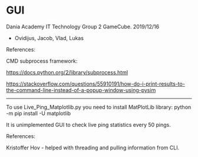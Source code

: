 # GUI
Dania Academy IT Technology Group 2 GameCube. 2019/12/16


* Ovidijus, Jacob, Vlad, Lukas 


References:

CMD subprocess framework:

https://docs.python.org/2/library/subprocess.html

https://stackoverflow.com/questions/55910191/how-do-i-print-results-to-the-command-line-instead-of-a-popup-window-using-pysim


************************

To use Live_Ping_Matplotlib.py you need to install MatPlotLib library: python -m pip install -U matplotlib

It is unimplemented GUI to check live ping statistics every 50 pings.

References:

Kristoffer Hov - helped with threading and pulling information from CLI.
